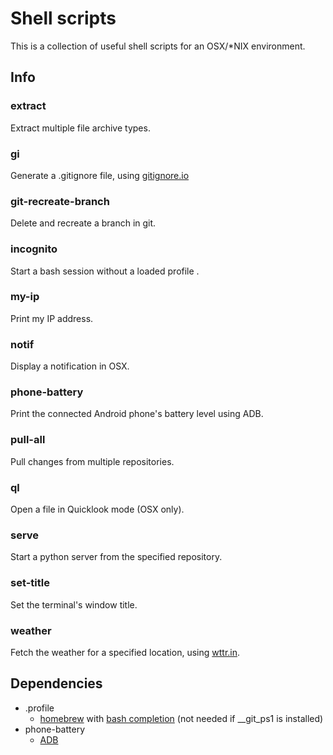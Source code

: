 # Shell scripts
This is a collection of useful shell scripts for an OSX/\*NIX environment.

## Info
### extract
Extract multiple file archive types.
### gi
Generate a .gitignore file, using [gitignore.io](https://www.gitignore.io/)
### git-recreate-branch
Delete and recreate a branch in git.
### incognito
Start a bash session without a loaded profile .
### my-ip
Print my IP address.
### notif
Display a notification in OSX.
### phone-battery
Print the connected Android phone's battery level using ADB.
### pull-all
Pull changes from multiple repositories.
### ql
Open a file in Quicklook mode (OSX only).
### serve
Start a python server from the specified repository.
### set-title
Set the terminal's window title.
### weather
Fetch the weather for a specified location, using [wttr.in](http://wttr.in).

## Dependencies
 - .profile
   - [homebrew](https://brew.sh/) with [bash completion](https://github.com/scop/bash-completion) (not needed if \_\_git\_ps1 is installed)
 - phone-battery
   - [ADB](https://developer.android.com/studio/command-line/adb.html)
